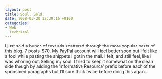 ```yaml
---
layout: post
title: Soul. Sold.
date: 2008-03-20 12:39:16 +0100
categories:
- Web
- Technical
---
```

I just sold a bunch of text ads scattered through the more popular posts of this blog. 7 posts. $70. My PayPal account will feel better soon but I felt like a fool while pasting the snippets I got in the mail. I felt, and still feel, like I was whoring out. Selling my soul. I tried to keep it somewhat on the clean side though by adding the 'Informative Resource' prefix before each of the sponsored paragraphs but I'll sure think twice before doing this again...
